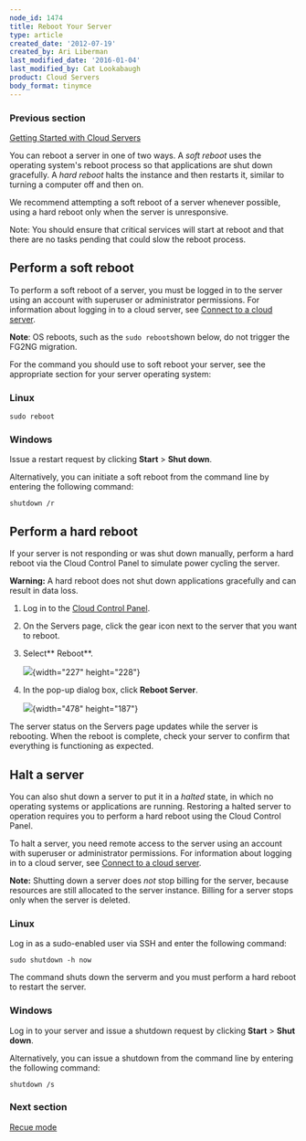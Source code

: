 ```yaml
---
node_id: 1474
title: Reboot Your Server
type: article
created_date: '2012-07-19'
created_by: Ari Liberman
last_modified_date: '2016-01-04'
last_modified_by: Cat Lookabaugh
product: Cloud Servers
body_format: tinymce
---
```


### Previous section

[Getting Started with Cloud
Servers](/howto/getting-started-with-cloud-servers-0)



You can reboot a server in one of two ways. A *soft reboot* uses the
operating system's reboot process so that applications are shut down
gracefully. A *hard reboot* halts the instance and then restarts it,
similar to turning a computer off and then on.

We recommend attempting a soft reboot of a server whenever possible,
using a hard reboot only when the server is unresponsive.

Note: You should ensure that critical services will start at reboot and
that there are no tasks pending that could slow the reboot process.

Perform a soft reboot
---------------------

To perform a soft reboot of a server, you must be logged in to the
server using an account with superuser or administrator permissions. For
information about logging in to a cloud server, see [Connect to a cloud
server](/howto/connect-to-a-cloud-server).

**Note**: OS reboots, such as the ` sudo reboot `shown below,  do not
trigger the FG2NG migration.

For the command you should use to soft reboot your server, see the
appropriate section for your server operating system:

### Linux

    sudo reboot

### Windows

Issue a restart request by clicking **Start** &gt; **Shut down**.

Alternatively, you can initiate a soft reboot from the command line by
entering the following command:

    shutdown /r

Perform a hard reboot
---------------------

If your server is not responding or was shut down manually, perform a
hard reboot via the Cloud Control Panel to simulate power cycling the
server.

**Warning:** A hard reboot does not shut down applications gracefully
and can result in data loss.

1.  Log in to the [Cloud Control Panel](https://mycloud.rackspace.com/).
2.  On the Servers page, click the gear icon next to the server that you
    want to reboot.
3.  Select** Reboot**.

    ![](https://8026b2e3760e2433679c-fffceaebb8c6ee053c935e8915a3fbe7.ssl.cf2.rackcdn.com/field/image/rebootmenu_0.png){width="227"
    height="228"}

4.  In the pop-up dialog box, click **Reboot Server**.

    ![](https://8026b2e3760e2433679c-fffceaebb8c6ee053c935e8915a3fbe7.ssl.cf2.rackcdn.com/field/image/Hard%20Reboot_0.png){width="478"
    height="187"}

The server status on the Servers page updates while the server is
rebooting. When the reboot is complete, check your server to confirm
that everything is functioning as expected.

Halt a server
-------------

You can also shut down a server to put it in a *halted* state, in
which no<span> operating systems or </span>applications are running.
Restoring a halted server to operation requires you to perform a hard
reboot using the Cloud Control Panel.

<span>To halt a server, you need remote access to the server using an
account with su</span><span>peruser or administrator
permissions. </span><span>For information about logging in to a cloud
server, see </span>[Connect to a cloud
server](/howto/connect-to-a-cloud-server)<span>.</span>

**Note:** Shutting down a server does *not* stop billing for the server,
because resources are still allocated to the server instance. Billing
for a server stops only when the server is deleted.

### Linux

Log in as a sudo-enabled user via SSH and enter the following command:

    sudo shutdown -h now

The command shuts down the serverm and you must perform a hard reboot to
restart the server.

### Windows

Log in to your server and issue a shutdown request by
clicking **Start** &gt; **Shut down**.

Alternatively, you can issue a shutdown from the command line by
entering the following command:

    shutdown /s



### Next section

[Recue
mode](/howto/rescue-mode)

